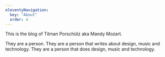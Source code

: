 ```yaml
---
eleventyNavigation:
  key: "About"
  order: 4
---
```


This is the blog of Tilman Porschütz aka Mandy Mozart.

They are a person.
They are a person that writes about design, music and technology.
They are a person that does design, music and technology.

